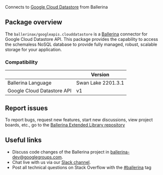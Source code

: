 Connects to [Google Cloud Datastore](https://cloud.google.com/datastore/docs/reference/data/rest) from Ballerina

## Package overview
The `ballerinax/googleapis.clouddatastore` is a [Ballerina](https://ballerina.io/) connector for Google Cloud Datastore API.
This package provides the capability to access the schemaless NoSQL database to provide fully managed, robust, scalable storage for your application.

### Compatibility
|                            | Version         |
|----------------------------|-----------------|
| Ballerina Language         | Swan Lake 2201.3.1| 
| Google Cloud Datastore API | v1              |

## Report issues
To report bugs, request new features, start new discussions, view project boards, etc., go to the [Ballerina Extended Library repository](https://github.com/ballerina-platform/ballerina-extended-library)

## Useful links
- Discuss code changes of the Ballerina project in [ballerina-dev@googlegroups.com](mailto:ballerina-dev@googlegroups.com).
- Chat live with us via our [Slack channel](https://ballerina.io/community/slack/).
- Post all technical questions on Stack Overflow with the [#ballerina](https://stackoverflow.com/questions/tagged/ballerina) tag
